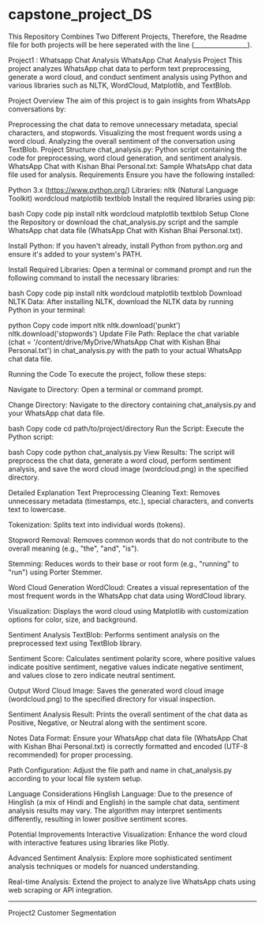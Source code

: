 # capstone_project_DS
This Repository Combines Two Different Projects, Therefore, the Readme file for both projects will be here seperated with the line (_________________).

Project1 : Whatsapp Chat Analysis
WhatsApp Chat Analysis Project
This project analyzes WhatsApp chat data to perform text preprocessing, generate a word cloud, and conduct sentiment analysis using Python and various libraries such as NLTK, WordCloud, Matplotlib, and TextBlob.

Project Overview
The aim of this project is to gain insights from WhatsApp conversations by:

Preprocessing the chat data to remove unnecessary metadata, special characters, and stopwords.
Visualizing the most frequent words using a word cloud.
Analyzing the overall sentiment of the conversation using TextBlob.
Project Structure
chat_analysis.py: Python script containing the code for preprocessing, word cloud generation, and sentiment analysis.
WhatsApp Chat with Kishan Bhai Personal.txt: Sample WhatsApp chat data file used for analysis.
Requirements
Ensure you have the following installed:

Python 3.x (https://www.python.org/)
Libraries:
nltk (Natural Language Toolkit)
wordcloud
matplotlib
textblob
Install the required libraries using pip:

bash
Copy code
pip install nltk wordcloud matplotlib textblob
Setup
Clone the Repository or download the chat_analysis.py script and the sample WhatsApp chat data file (WhatsApp Chat with Kishan Bhai Personal.txt).

Install Python: If you haven't already, install Python from python.org and ensure it's added to your system's PATH.

Install Required Libraries: Open a terminal or command prompt and run the following command to install the necessary libraries:

bash
Copy code
pip install nltk wordcloud matplotlib textblob
Download NLTK Data: After installing NLTK, download the NLTK data by running Python in your terminal:

python
Copy code
import nltk
nltk.download('punkt')
nltk.download('stopwords')
Update File Path: Replace the chat variable (chat = '/content/drive/MyDrive/WhatsApp Chat with Kishan Bhai Personal.txt') in chat_analysis.py with the path to your actual WhatsApp chat data file.

Running the Code
To execute the project, follow these steps:

Navigate to Directory: Open a terminal or command prompt.

Change Directory: Navigate to the directory containing chat_analysis.py and your WhatsApp chat data file.

bash
Copy code
cd path/to/project/directory
Run the Script: Execute the Python script:

bash
Copy code
python chat_analysis.py
View Results: The script will preprocess the chat data, generate a word cloud, perform sentiment analysis, and save the word cloud image (wordcloud.png) in the specified directory.

Detailed Explanation
Text Preprocessing
Cleaning Text: Removes unnecessary metadata (timestamps, etc.), special characters, and converts text to lowercase.

Tokenization: Splits text into individual words (tokens).

Stopword Removal: Removes common words that do not contribute to the overall meaning (e.g., "the", "and", "is").

Stemming: Reduces words to their base or root form (e.g., "running" to "run") using Porter Stemmer.

Word Cloud Generation
WordCloud: Creates a visual representation of the most frequent words in the WhatsApp chat data using WordCloud library.

Visualization: Displays the word cloud using Matplotlib with customization options for color, size, and background.

Sentiment Analysis
TextBlob: Performs sentiment analysis on the preprocessed text using TextBlob library.

Sentiment Score: Calculates sentiment polarity score, where positive values indicate positive sentiment, negative values indicate negative sentiment, and values close to zero indicate neutral sentiment.

Output
Word Cloud Image: Saves the generated word cloud image (wordcloud.png) to the specified directory for visual inspection.

Sentiment Analysis Result: Prints the overall sentiment of the chat data as Positive, Negative, or Neutral along with the sentiment score.

Notes
Data Format: Ensure your WhatsApp chat data file (WhatsApp Chat with Kishan Bhai Personal.txt) is correctly formatted and encoded (UTF-8 recommended) for proper processing.

Path Configuration: Adjust the file path and name in chat_analysis.py according to your local file system setup.

Language Considerations
Hinglish Language: Due to the presence of Hinglish (a mix of Hindi and English) in the sample chat data, sentiment analysis results may vary. The algorithm may interpret sentiments differently, resulting in lower positive sentiment scores.

Potential Improvements
Interactive Visualization: Enhance the word cloud with interactive features using libraries like Plotly.

Advanced Sentiment Analysis: Explore more sophisticated sentiment analysis techniques or models for nuanced understanding.

Real-time Analysis: Extend the project to analyze live WhatsApp chats using web scraping or API integration.

________________________________________________________________________________________________________________________________



Project2 
Customer Segmentation
